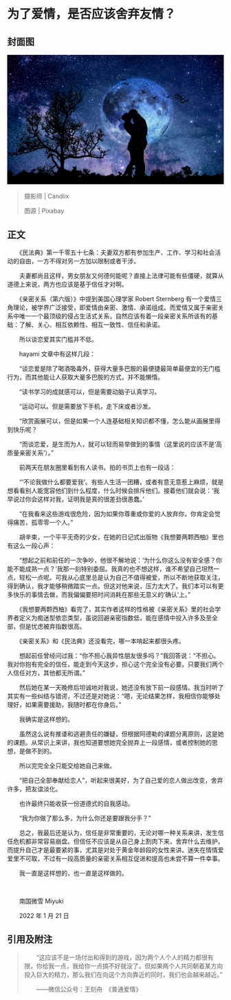 # 为了爱情，是否应该舍弃友情？

## 封面图

![](https://raw.githubusercontent.com/TinySnow/GithubImageHosting/main/blog/articles/literature/moon-gafb6b2ae0_1920.jpg)

> 摄影师 | Candiix
>
> 图源 | Pixabay

## 正文

　　《民法典》第一千零五十七条：夫妻双方都有参加生产、工作、学习和社会活动的自由，一方不得对另一方加以限制或者干涉。

　　夫妻都尚且这样，男女朋友又何德何能呢？直接上法律可能有些僵硬，就算从道德上来说，两方也应该是基于信任才对啊。

　　《亲密关系（第六版）》中提到美国心理学家 Robert Sternberg 有一个爱情三角理论，被学界广泛接受，即爱情由亲密、激情、承诺组成。而爱情又属于亲密关系中唯一一个最顶级的侵占生活式关系，自然应该有着一段亲密关系所该有的基础：了解、关心、相互依赖性、相互一致性、信任和承诺。

　　所以谈恋爱其实门槛并不低。

　　hayami 文章中有这样几段：

　　“谈恋爱是除了喝酒吸毒外，获得大量多巴胺的最便捷最简单最便宜的无门槛行为，而其他能让人获取大量多巴胺的方式，并不能懒惰。

　　“读书学习的成就感可以，但是需要动脑子认真学习。

　　“运动可以。但是需要放下手机，走下床或者沙发。

　　“欣赏画展可以，但是如果一个人连基础相关知识都不懂，怎么能从画展里得到快乐呢？

　　“而谈恋爱，是生而为人，就可以轻而易举做到的事情（这里说的应该不是‘高质量亲密关系’）。”

　　前两天在朋友圈里看到有人读书。拍的书页上也有一段话：

　　“‘不论我做什么都要爱我’。有些人生活一团糟，或者有意无意惹上麻烦，就是想看看别人能宽容他们到什么程度，什么时候会排斥他们。接着他们就会说：‘我早说过你会这样对我，证明我是真的很差劲很愚蠢。’

　　“在我看来这些游戏很危险，因为如果你尊重或你爱的人放弃你，你肯定会觉得痛苦，孤零零一个人。”

　　胡辛束，一个平平无奇的少女，在她的日记式出版物《我想要两颗西柚》里也有这么一段心声：

　　“想起之前和前任的一次争吵，他很不解地说：‘为什么你这么没有安全感？你能不能成熟一点？’我那一刻特别委屈。我真的也不想这样，谁不希望自己坦然一点，轻松一点呢。可我从心底里总是认为自己不值得被爱，所以不断地获取关注，得到确认，我才能够稍微踏实一点。但这对他来说，压力太大了。我们本可以有更多快乐的事情去做，而我偏偏要把时间消耗在那些无意义的‘确认’上。”

　　《我想要两颗西柚》看完了，其实作者这样的性格被《亲密关系》里的社会学界者定义为痴迷型依恋类型，虽说回避亲密指数低，能在感情中投入许多及至全部，但是忧虑被弃指数很高。

　　《亲密关系》和《民法典》还没看完，哪一本啃起来都很头疼。

　　想起前任曾经问过我：“你不担心我异性朋友很多吗？”我回答说：“不担心。我对你抱有完全的信任，能走到今天这步，担心这个完全没有必要。只要我们两个人信任对方，其他都无所谓。”

　　然后她在某一天晚修后坦诚地对我说，她还没有放下前一段感情。我当时听了其实有一些纠结与错谔，不过还是对她说：“嗯，无论结果怎样，我相信你能够处理好，如果需要援助，我随时都在你身后。”

　　我确实是这样想的。

　　虽然这么说有推诿和逃避责任的嫌疑，但根据阿德勒的课题分离原则，这是她的课题。从常识上来讲，我也知道要想她完全抛弃上一段感情，或者控制她的思想，是做不到的。

　　所以完完全全只能交给她自己来做。

　　“把自己全部奉献给恋人”，听起来很美好，为了自己爱的恋人做出改变，舍弃许多，把友谊淡化。

　　也许最终只能收获一份道德式的自我感动。

　　“我为你做了那么多，为什么你还是要跟我分手？”

　　总之，我最后还是认为，信任是非常重要的，无论对哪一种关系来讲，发生信任危机都非常容易崩盘。但信任不应该是从自己身上割肉下来，舍弃什么去维护。而提升自己才是最要紧的事，尤其是对处于黄金年龄段的女性来讲。迷失在情情爱爱里不可取，不过有一段高质量的亲密关系相互促进和提高也未尝不算一件幸事。

　　我一直是这样想的，也一直是这样做的。

<br />

　　南国微雪 Miyuki

　　2022 年 1 月 21 日

## 引用及附注

> 　　“这应该不是一场付出和得到的游戏，因为两个人个人的精力都很有限，你给我一点，我给你一点搞不好就没了。但如果两个人共同朝着某方向投入巨大的精力，那么我们在向这个方向靠近的同时，我们也会越来越近。”
>
> 　　——微信公众号：王刻舟　《普通爱情》